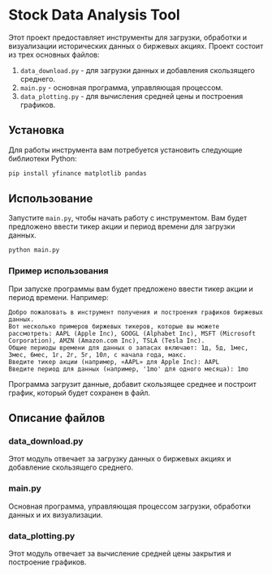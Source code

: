 # Stock Data Analysis Tool

Этот проект предоставляет инструменты для загрузки, обработки и визуализации исторических данных о биржевых акциях. Проект состоит из трех основных файлов:

1. `data_download.py` - для загрузки данных и добавления скользящего среднего.
2. `main.py` - основная программа, управляющая процессом.
3. `data_plotting.py` - для вычисления средней цены и построения графиков.

## Установка

Для работы инструмента вам потребуется установить следующие библиотеки Python:

```bash
pip install yfinance matplotlib pandas
```

## Использование

Запустите `main.py`, чтобы начать работу с инструментом. Вам будет предложено ввести тикер акции и период времени для загрузки данных.

```bash
python main.py
```

### Пример использования

При запуске программы вам будет предложено ввести тикер акции и период времени. Например:

```
Добро пожаловать в инструмент получения и построения графиков биржевых данных.
Вот несколько примеров биржевых тикеров, которые вы можете рассмотреть: AAPL (Apple Inc), GOOGL (Alphabet Inc), MSFT (Microsoft Corporation), AMZN (Amazon.com Inc), TSLA (Tesla Inc).
Общие периоды времени для данных о запасах включают: 1д, 5д, 1мес, 3мес, 6мес, 1г, 2г, 5г, 10л, с начала года, макс.
Введите тикер акции (например, «AAPL» для Apple Inc): AAPL
Введите период для данных (например, '1mo' для одного месяца): 1mo
```

Программа загрузит данные, добавит скользящее среднее и построит график, который будет сохранен в файл.

## Описание файлов

### data_download.py

Этот модуль отвечает за загрузку данных о биржевых акциях и добавление скользящего среднего.

### main.py

Основная программа, управляющая процессом загрузки, обработки данных и их визуализации.

### data_plotting.py

Этот модуль отвечает за вычисление средней цены закрытия и построение графиков.

